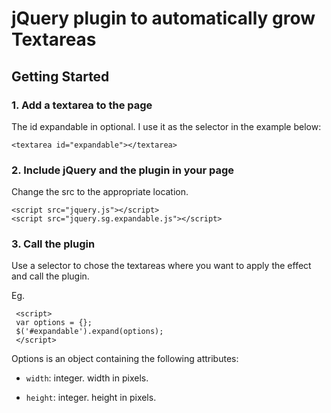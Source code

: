 jQuery plugin to automatically grow Textareas
=============================================

Getting Started
---------------

### 1. Add a textarea to the page
The id expandable in optional. I use it as the selector in the example below:

    <textarea id="expandable"></textarea>

### 2. Include jQuery and the plugin in your page
Change the src to the appropriate location.

    <script src="jquery.js"></script>
    <script src="jquery.sg.expandable.js"></script>

### 3. Call the plugin
Use a selector to chose the textareas where you want to apply the effect and call the plugin.

Eg.

     <script>
     var options = {};
     $('#expandable').expand(options);
     </script>


Options is an object containing the following attributes:

  * `width`: integer. width in pixels.

  * `height`: integer. height in pixels.

